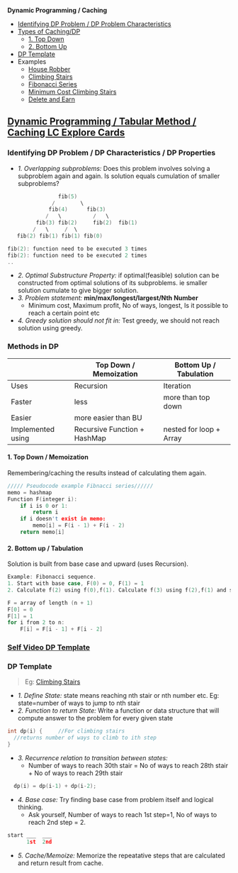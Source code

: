 **Dynamic Programming / Caching**
- [Identifying DP Problem / DP Problem Characteristics](#i)
- [Types of Caching/DP](#t)
  - [1. Top Down](#td)
  - [2. Bottom Up](#bu)
- [DP Template](#tem)
- Examples
  - [House Robber](/DS_Questions/Questions/vectors_arrays/Find_Search_Count/Find/Unsorted/Maximum/Max_Money_House_Robber.md)
  - [Climbing Stairs](/DS_Questions/Questions/Permutation_Combination/No_of_Ways_to_Climb_ith_Stairs_1or2Steps.md)
  - [Fibonacci Series](/DS_Questions/Questions/Number/Fibonacci_Number.md)
  - [Minimum Cost Climbing Stairs](/DS_Questions/Questions/Number/Minimum_Cost_Climbing_Stairs.md)
  - [Delete and Earn](/DS_Questions/Questions/Number/Delete_and_Earn_or_Max_Gains.md)


## [Dynamic Programming / Tabular Method / Caching LC Explore Cards](https://leetcode.com/explore/featured/card/dynamic-programming/630/an-introduction-to-dynamic-programming/4034/)
<a name=i></a>
### Identifying DP Problem / DP Characteristics / DP Properties
- _1. Overlapping subproblems:_ Does this problem involves solving a subproblem again and again. Is solution equals cumulation of smaller subproblems?
```c
                fib(5)
              /        \ 
             fib(4)      fib(3)
            /   \          /   \   
         fib(3) fib(2)     fib(2)  fib(1)
        /   \     /  \
   fib(2) fib(1) fib(1) fib(0) 

fib(2): function need to be executed 3 times
fib(2): function need to be executed 2 times
..
```
- _2. Optimal Substructure Property:_ if optimal(feasible) solution can be constructed from optimal solutions of its subproblems. ie smaller solution cumulate to give bigger solution.
- _3. Problem statement:_ **min/max/longest/largest/Nth Number**
  - Minimum cost, Maximum profit, No of ways, longest, Is it possible to reach a certain point etc
- _4. Greedy solution should not fit in:_ Test greedy, we should not reach solution using greedy.

<a name=t></a>
### Methods in DP

||Top Down / Memoization|Bottom Up / Tabulation|
|---|---|---|
|Uses| Recursion | Iteration |
|Faster| less | more than top down |
|Easier| more easier than BU||
|Implemented using|Recursive Function + HashMap|nested for loop + Array|

<a name=td></a>
#### 1. Top Down / Memoization 
Remembering/caching the results instead of calculating them again. 
```c
///// Pseudocode example Fibnacci series//////
memo = hashmap
Function F(integer i):
    if i is 0 or 1: 
        return i
    if i doesn't exist in memo:
        memo[i] = F(i - 1) + F(i - 2)
    return memo[i]
```
<a name=bu></a>
#### 2. Bottom up / Tabulation
Solution is built from base case and upward (uses Recursion).
```c
Example: Fibonacci sequence.
1. Start with base case, F(0) = 0, F(1) = 1
2. Calculate f(2) using f(0),f(1). Calculate f(3) using f(2),f(1) and so on

F = array of length (n + 1)
F[0] = 0
F[1] = 1
for i from 2 to n:
    F[i] = F[i - 1] + F[i - 2]
```

### [Self Video DP Template](https://www.youtube.com/watch?v=TJ0qPxdnKnQ)

<a name=tem></a>
### DP Template
> Eg: [Climbing Stairs](/DS_Questions/Questions/Permutation_Combination/Climb_Stairs_1or2_steps.md)
- _1. Define State:_ state means reaching nth stair or nth number etc. Eg: state=number of ways to jump to nth stair
- _2. Function to return State:_ Write a function or data structure that will compute answer to the problem for every given state
```c
int dp(i) {     //For climbing stairs
  //returns number of ways to climb to ith step
}
```
- _3. Recurrence relation to transition between states:_
  - Number of ways to reach 30th stair = No of ways to reach 28th stair + No of ways to reach 29th stair
```c
  dp(i) = dp(i-1) + dp(i-2);
```
- _4. Base case:_ Try finding base case from problem itself and logical thinking.
  - Ask yourself, Number of ways to reach 1st step=1, No of ways to reach 2nd step = 2.
```c
start ___  ___
      1st  2nd
```
- _5. Cache/Memoize:_ Memorize the repeatative steps that are calculated and return result from cache.
